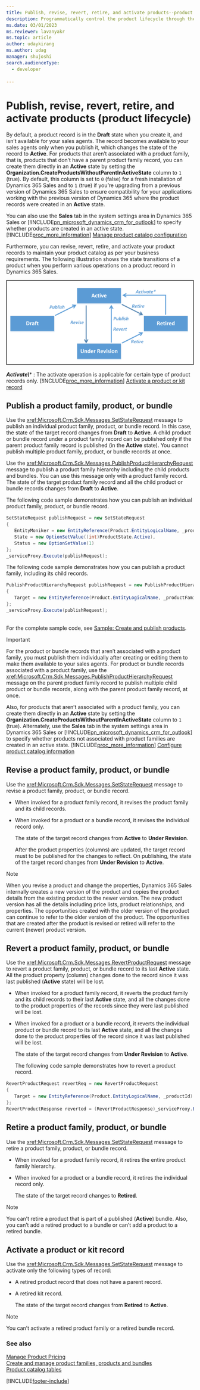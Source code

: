 ```yaml
---
title: Publish, revise, revert, retire, and activate products--product lifecycle (Dynamics 365 Sales)
description: Programmatically control the product lifecycle through the draft, active, under revision, and retired states.
ms.date: 03/01/2023
ms.reviewer: lavanyakr
ms.topic: article
author: udaykirang
ms.author: udag
manager: shujoshi
search.audienceType: 
  - developer

---
```

# Publish, revise, revert, retire, and activate products (product lifecycle)

By default, a product record is in the **Draft** state when you create it, and isn’t available for your sales agents. The record becomes available to your sales agents only when you publish it, which changes the state of the record to **Active**. For products that aren’t associated with a product family, that is, products that don’t have a parent product family record, you can create them directly in an **Active** state by setting the **Organization.CreateProductsWithoutParentInActiveState** column to `1` (true). By default, this column is set to `0` (false) for a fresh installation of Dynamics 365 Sales and to `1` (true) if you’re upgrading from a previous version of Dynamics 365 Sales to ensure compatibility for your applications working with the previous version of Dynamics 365 where the product records were created in an **Active** state.  
  
 You can also use the **Sales** tab in the system settings area in Dynamics 365 Sales or [!INCLUDE[pn_microsoft_dynamics_crm_for_outlook](../../includes/pn-microsoft-dynamics-crm-for-outlook.md)] to specify whether products are created in an active state. [!INCLUDE[proc_more_information](../../includes/proc-more-information.md)] [Manage product catalog configuration](/previous-versions/dynamicscrm-2016/administering-dynamics-365/dn832125(v=crm.8))  
  
 Furthermore, you can revise, revert, retire, and activate your product records to maintain your product catalog as per your business requirements. The following illustration shows the state transitions of a product when you perform various operations on a product record in Dynamics 365 Sales.  
  
 ![Product lifecycle and state transitions.](../media/crm-sdk-product-life-cycle.png "Product lifecycle and state transitions")  
  
 ***Activate\\**** : The activate operation is applicable for certain type of product records only. [!INCLUDE[proc_more_information](../../includes/proc-more-information.md)] [Activate a product or kit record](publish-revise-revert-retire-activate-products.md#Activate)  
  
<a name="Publish"></a>   
## Publish a product family, product, or bundle  
 Use the <xref:Microsoft.Crm.Sdk.Messages.SetStateRequest> message to publish an individual product family, product, or bundle record. In this case, the state of the target record changes from **Draft** to **Active**. A child product or bundle record under a product family record can be published only if the parent product family record is published (in the **Active** state). You cannot publish multiple product family, product, or bundle records at once.  
  
 Use the <xref:Microsoft.Crm.Sdk.Messages.PublishProductHierarchyRequest> message to publish a product family hierarchy including the child products and bundles. You can use this message only with a product family record. The state of the target product family record and all the child product or bundle records changes from **Draft** to **Active**.  
  
 The following code sample demonstrates how you can publish an individual product family, product, or bundle record.  
  
```csharp  
SetStateRequest publishRequest = new SetStateRequest  
{  
   EntityMoniker = new EntityReference(Product.EntityLogicalName, _productId),  
   State = new OptionSetValue((int)ProductState.Active),  
   Status = new OptionSetValue(1)  
};              
_serviceProxy.Execute(publishRequest);  
```  
  
 The following code sample demonstrates how you can publish a product family, including its child records.  
  
```csharp  
PublishProductHierarchyRequest publishRequest = new PublishProductHierarchyRequest  
{  
   Target = new EntityReference(Product.EntityLogicalName, _productFamilyId)  
};  
_serviceProxy.Execute(publishRequest);  
  
```  
  
 For the complete sample code, see [Sample: Create and publish products](sample-create-publish-products.md).  
  
> [!IMPORTANT]
>  For the product or bundle records that aren’t associated with a product family, you must publish them individually after creating or editing them to make them available to your sales agents. For product or bundle records associated with a product family, use the <xref:Microsoft.Crm.Sdk.Messages.PublishProductHierarchyRequest> message on the parent product family record to publish multiple child product or bundle records, along with the parent product family record, at once.  
> 
>  Also, for products that aren’t associated with a product family, you can create them directly in an **Active** state by setting the **Organization.CreateProductsWithoutParentInActiveState** column to `1` (true). Alternately, use the **Sales** tab in the system settings area in Dynamics 365 Sales or [!INCLUDE[pn_microsoft_dynamics_crm_for_outlook](../../includes/pn-microsoft-dynamics-crm-for-outlook.md)] to specify whether products not associated with product families are created in an active state. [!INCLUDE[proc_more_information](../../includes/proc-more-information.md)] [Configure product catalog information](/previous-versions/dynamicscrm-2016/administering-dynamics-365/dn832125(v=crm.8))  
  
<a name="Revise"></a>   
## Revise a product family, product, or bundle  
 Use the <xref:Microsoft.Crm.Sdk.Messages.SetStateRequest> message to revise a product family, product, or bundle record.  
  
- When invoked for a product family record, it revises the product family and its child records.  
  
- When invoked for a product or a bundle record, it revises the individual record only.  
  
  The state of the target record changes from **Active** to **Under Revision**.  
  
  After the product properties (columns) are updated, the target record must to be published for the changes to reflect. On publishing, the state of the target record changes from **Under Revision** to **Active**.  
  
> [!NOTE]
>  When you revise a product and change the properties, Dynamics 365 Sales internally creates a new version of the product and copies the product details from the existing product to the newer version. The new product version has all the details including price lists, product relationships, and properties. The opportunities created with the older version of the product can continue to refer to the older version of the product. The opportunities that are created after the product is revised or retired will refer to the current (newer) product version.  
  
<a name="Revert"></a>   
## Revert a product family, product, or bundle  
 Use the <xref:Microsoft.Crm.Sdk.Messages.RevertProductRequest> message to revert a product family, product, or bundle record to its last **Active** state. All the product property (column) changes done to the record since it was last published (**Active** state) will be lost.  
  
- When invoked for a product family record, it reverts the product family and its child records to their last **Active** state, and all the changes done to the product properties of the records since they were last published will be lost.  
  
- When invoked for a product or a bundle record, it reverts the individual product or bundle record to its last **Active** state, and all the changes done to the product properties of the record since it was last published will be lost.  
  
  The state of the target record changes from **Under Revision** to **Active**.  
  
  The following code sample demonstrates how to revert a product record.  
  
```csharp  
RevertProductRequest revertReq = new RevertProductRequest  
{  
   Target = new EntityReference(Product.EntityLogicalName, _productId)  
};  
RevertProductResponse reverted = (RevertProductResponse)_serviceProxy.Execute(revertReq);  
```  
  
<a name="Retire"></a>   
## Retire a product family, product, or bundle  
 Use the <xref:Microsoft.Crm.Sdk.Messages.SetStateRequest> message to retire a product family, product, or bundle record.  
  
- When invoked for a product family record, it retires the entire product family hierarchy.  
  
- When invoked for a product or a bundle record, it retires the individual record only.  
  
  The state of the target record changes to **Retired**.  
  
> [!NOTE]
>  You can’t retire a product that is part of a published (**Active**) bundle. Also, you can’t add a retired product to a bundle or can’t add a product to a retired bundle.  
  
<a name="Activate"></a>   
## Activate a product or kit record  
 Use the <xref:Microsoft.Crm.Sdk.Messages.SetStateRequest> message to activate only the following types of record:  
  
- A retired product record that does not have a parent record.  
  
- A retired kit record.  
  
  The state of the target record changes from **Retired** to **Active**.  
  
> [!NOTE]
>  You can’t activate a retired product family or a retired bundle record.  
  
### See also  
 [Manage Product Pricing](product-pricing-methods.md)   
 [Create and manage product families, products and bundles](create-manage-product-families-products-bundles-product-properties.md)   
 [Product catalog tables](product-catalog-entities.md)


[!INCLUDE[footer-include](../../includes/footer-banner.md)]